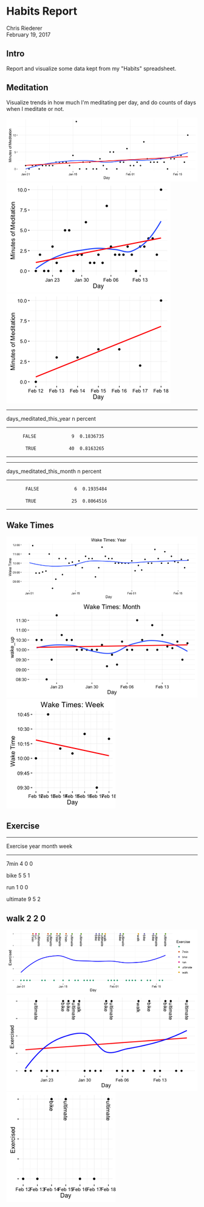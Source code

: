 # Habits Report
Chris Riederer  
February 19, 2017  

## Intro
Report and visualize some data kept from my "Habits" spreadsheet.




## Meditation
Visualize trends in how much I'm meditating per day, and do counts of days when I meditate or not.

![](habits_files/figure-html/unnamed-chunk-2-1.png)
![](habits_files/figure-html/unnamed-chunk-3-1.png)![](habits_files/figure-html/unnamed-chunk-3-2.png)


----------------------------------------
 days_meditated_this_year   n   percent 
-------------------------- --- ---------
          FALSE             9  0.1836735

           TRUE            40  0.8163265
----------------------------------------


-----------------------------------------
 days_meditated_this_month   n   percent 
--------------------------- --- ---------
           FALSE             6  0.1935484

           TRUE             25  0.8064516
-----------------------------------------


## Wake Times
![](habits_files/figure-html/unnamed-chunk-6-1.png)
![](habits_files/figure-html/unnamed-chunk-7-1.png)
![](habits_files/figure-html/unnamed-chunk-8-1.png)

## Exercise

--------------------------------
 Exercise   year   month   week 
---------- ------ ------- ------
   7min      4       0      0   

   bike      5       5      1   

   run       1       0      0   

 ultimate    9       5      2   

   walk      2       2      0   
--------------------------------

![](habits_files/figure-html/unnamed-chunk-10-1.png)
![](habits_files/figure-html/unnamed-chunk-11-1.png)
![](habits_files/figure-html/unnamed-chunk-12-1.png)

